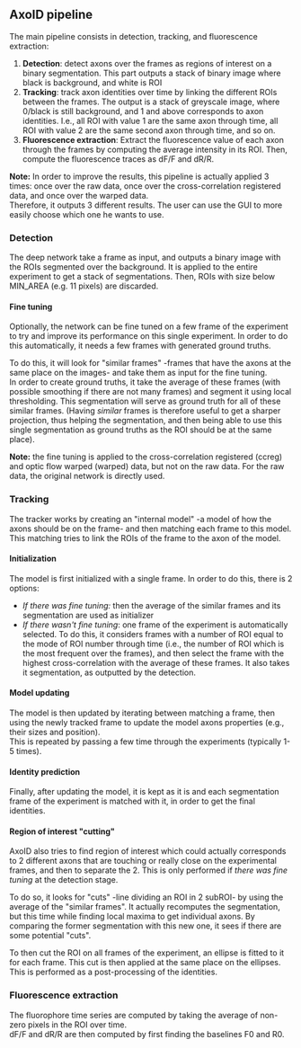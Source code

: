 ## AxoID pipeline
The main pipeline consists in detection, tracking, and fluorescence extraction:
  1. **Detection**: detect axons over the frames as regions of interest on a binary segmentation. This part outputs a stack of binary image where black is background, and white is ROI
  2. **Tracking**: track axon identities over time by linking the different ROIs between the frames. The output is a stack of greyscale image, where 0/black is still background, and 1 and above corresponds to axon identities. I.e., all ROI with value 1 are the same axon through time, all ROI with value 2 are the same second axon through time, and so on.
  3. **Fluorescence extraction**: Extract the fluorescence value of each axon through the frames by computing the average intensity in its ROI. Then, compute the fluorescence traces as dF/F and dR/R.

**Note:** In order to improve the results, this pipeline is actually applied 3 times: once over the raw data, once over the cross-correlation registered data, and once over the warped data.  
Therefore, it outputs 3 different results. The user can use the GUI to more easily choose which one he wants to use.

### Detection
The deep network take a frame as input, and outputs a binary image with the ROIs segmented over the background.
It is applied to the entire experiment to get a stack of segmentations. Then, ROIs with size below MIN_AREA (e.g. 11 pixels) are discarded.

#### Fine tuning 
Optionally, the network can be fine tuned on a few frame of the experiment to try and improve its performance on this single experiment. In order to do this automatically, it needs a few frames with generated ground truths.

To do this, it will look for "similar frames" -frames that have the axons at the same place on the images- and take them as input for the fine tuning.  
In order to create ground truths, it take the average of these frames (with possible smoothing if there are not many frames) and segment it using local thresholding. This segmentation will serve as ground truth for all of these similar frames. (Having *similar* frames is therefore useful to get a sharper projection, thus helping the segmentation, and then being able to use this single segmentation as ground truths as the ROI should be at the same place).

**Note:** the fine tuning is applied to the cross-correlation registered (ccreg) and optic flow warped (warped) data, but not on the raw data. For the raw data, the original network is directly used.

### Tracking
The tracker works by creating an "internal model" -a model of how the axons should be on the frame- and then matching each frame to this model. This matching tries to link the ROIs of the frame to the axon of the model.  

#### Initialization
The model is first initialized with a single frame. In order to do this, there is 2 options:
  * *If there was fine tuning:* then the average of the similar frames and its segmentation are used as initializer
  * *If there wasn't fine tuning*: one frame of the experiment is automatically selected. To do this, it considers frames with a number of ROI equal to the mode of ROI number through time (i.e., the number of ROI which is the most frequent over the frames), and then select the frame with the highest cross-correlation with the average of these frames. It also takes it segmentation, as outputted by the detection.

#### Model updating
The model is then updated by iterating between matching a frame, then using the newly tracked frame to update the model axons properties (e.g., their sizes and position).  
This is repeated by passing a few time through the experiments (typically 1-5 times).

#### Identity prediction
Finally, after updating the model, it is kept as it is and each segmentation frame of the experiment is matched with it, in order to get the final identities.

#### Region of interest "cutting"
AxoID also tries to find region of interest which could actually corresponds to 2 different axons that are touching or really close on the experimental frames, and then to separate the 2. This is only performed if *there was fine tuning* at the detection stage.

To do so, it looks for "cuts" -line dividing an ROI in 2 subROI- by using the average of the "similar frames". It actually recomputes the segmentation, but this time while finding local maxima to get individual axons. By comparing the former segmentation with this new one, it sees if there are some potential "cuts".

To then cut the ROI on all frames of the experiment, an ellipse is fitted to it for each frame. This cut is then applied at the same place on the ellipses. This is performed as a post-processing of the identities.

### Fluorescence extraction
The fluorophore time series are computed by taking the average of non-zero pixels in the ROI over time.  
dF/F and dR/R are then computed by first finding the baselines F0 and R0.

